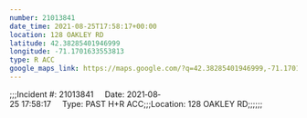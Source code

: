 ```yaml
---
number: 21013841
date_time: 2021-08-25T17:58:17+00:00
location: 128 OAKLEY RD
latitude: 42.38285401946999
longitude: -71.1701633553813
type: R ACC
google_maps_link: https://maps.google.com/?q=42.38285401946999,-71.1701633553813
---
```


;;;Incident #: 21013841     Date: 2021‐08‐25 17:58:17     Type: PAST H+R ACC;;;Location: 128 OAKLEY RD;;;;;;
